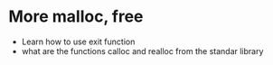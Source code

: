 # More malloc, free

- Learn how to use exit function 
- what are the functions calloc and realloc from the standar library
